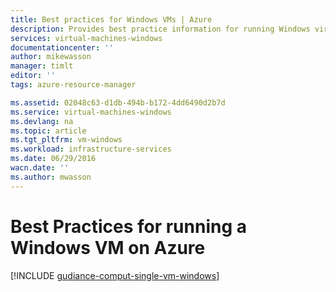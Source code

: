 ```yaml
---
title: Best practices for Windows VMs | Azure
description: Provides best practice information for running Windows virtual machines in Azure.
services: virtual-machines-windows
documentationcenter: ''
author: mikewasson
manager: timlt
editor: ''
tags: azure-resource-manager

ms.assetid: 02048c63-d1db-494b-b172-4dd6490d2b7d
ms.service: virtual-machines-windows
ms.devlang: na
ms.topic: article
ms.tgt_pltfrm: vm-windows
ms.workload: infrastructure-services
ms.date: 06/29/2016
wacn.date: ''
ms.author: mwasson
---
```


# Best Practices for running a Windows VM on Azure
[!INCLUDE [gudiance-comput-single-vm-windows](../../includes/guidance-compute-single-vm-windows.md)]